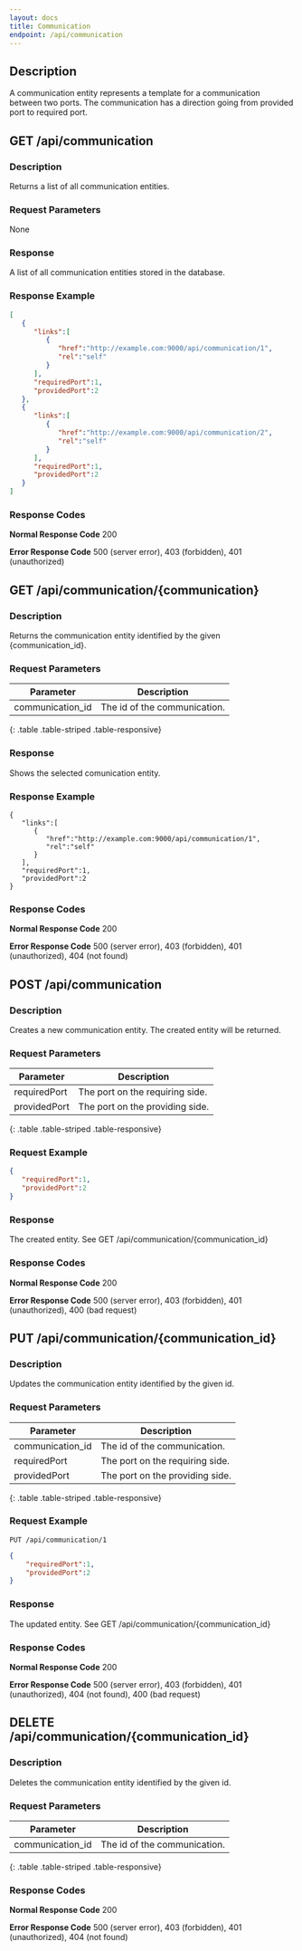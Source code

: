 ```yaml
---
layout: docs
title: Communication
endpoint: /api/communication
---
```


## Description
A communication entity represents a template for a communication between two ports. The communication has
a direction going from provided port to required port.

## GET /api/communication

### Description
Returns a list of all communication entities.

### Request Parameters
None

### Response
A list of all communication entities stored in the database.

### Response Example

```json
[
   {
      "links":[
         {
            "href":"http://example.com:9000/api/communication/1",
            "rel":"self"
         }
      ],
      "requiredPort":1,
      "providedPort":2
   },
   {
      "links":[
         {
            "href":"http://example.com:9000/api/communication/2",
            "rel":"self"
         }
      ],
      "requiredPort":1,
      "providedPort":2
   }
]
```

### Response Codes

**Normal Response Code** 200

**Error Response Code** 500 (server error), 403 (forbidden), 401 (unauthorized)

## GET /api/communication/{communication}

### Description

Returns the communication entity identified by the given {communication_id}.

### Request Parameters

Parameter        | Description
---------------- | -----------------------------------
communication_id | The id of the communication.
{: .table .table-striped .table-responsive}

### Response
Shows the selected comunication entity.

### Response Example
```
{
   "links":[
      {
         "href":"http://example.com:9000/api/communication/1",
         "rel":"self"
      }
   ],
   "requiredPort":1,
   "providedPort":2
}
```

### Response Codes

**Normal Response Code** 200

**Error Response Code** 500 (server error), 403 (forbidden), 401 (unauthorized), 404 (not found)

## POST /api/communication

### Description
Creates a new communication entity. The created entity will be returned.

### Request Parameters

Parameter | Description
--------- | -------------
requiredPort  | The port on the requiring side.
providedPort  | The port on the providing side.
{: .table .table-striped .table-responsive}

### Request Example
```json
{  
   "requiredPort":1,
   "providedPort":2
}
```

### Response

The created entity. See GET /api/communication/{communication_id}

### Response Codes

**Normal Response Code** 200

**Error Response Code** 500 (server error), 403 (forbidden), 401 (unauthorized), 400 (bad request)

## PUT /api/communication/{communication_id}

### Description
Updates the communication entity identified by the given id.

### Request Parameters

Parameter        | Description
---------------- | ------------------------------
communication_id | The id of the communication.
requiredPort  | The port on the requiring side.
providedPort  | The port on the providing side.
{: .table .table-striped .table-responsive}

### Request Example
```
PUT /api/communication/1
```
```json
{  
    "requiredPort":1,
    "providedPort":2
}
```

### Response

The updated entity. See GET /api/communication/{communication_id}

### Response Codes
**Normal Response Code** 200

**Error Response Code** 500 (server error), 403 (forbidden), 401 (unauthorized), 404 (not found), 400 (bad request)

## DELETE /api/communication/{communication_id}

### Description
Deletes the communication entity identified by the given id.

### Request Parameters 

Parameter        | Description
---------------- | ------------------------------
communication_id | The id of the communication.
{: .table .table-striped .table-responsive}

### Response Codes

**Normal Response Code** 200

**Error Response Code** 500 (server error), 403 (forbidden), 401 (unauthorized), 404 (not found)
